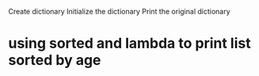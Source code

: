 Create dictionary 
Initialize the dictionary
Print the original dictionary
# using sorted and lambda to print list sorted by age